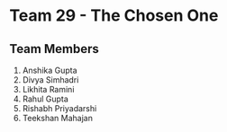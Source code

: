 # Team 29 - The Chosen One

## Team Members

1. Anshika Gupta
2. Divya Simhadri
3. Likhita Ramini
4. Rahul Gupta
5. Rishabh Priyadarshi
6. Teekshan Mahajan
